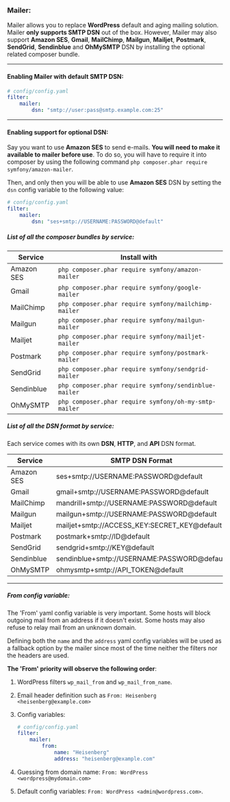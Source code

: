 ### Mailer:

Mailer allows you to replace **WordPress** default and aging mailing solution. Mailer **only supports SMTP DSN** out of the box. However, Mailer may also support **Amazon SES**, **Gmail**, **MailChimp**, **Mailgun**, **Mailjet**, **Postmark**, **SendGrid**, **Sendinblue** and **OhMySMTP** DSN by installing the optional related composer bundle.

---

#### Enabling Mailer with default SMTP DSN:

```yaml
# config/config.yaml
filter:
    mailer:
        dsn: "smtp://user:pass@smtp.example.com:25"
```

---

#### Enabling support for optional DSN:

Say you want to use **Amazon SES** to send e-mails. **You will need to make it available to mailer before use**. To do so, you will have to require it into composer by using the following command `php composer.phar require symfony/amazon-mailer`.

Then, and only then you will be able to use **Amazon SES** DSN by setting the `dsn` config variable to the following value:

```yaml
# config/config.yaml
filter:
    mailer:
        dsn: "ses+smtp://USERNAME:PASSWORD@default"
```

##### List of all the composer bundles by service:

| Service    | Install with                                            |
|------------|---------------------------------------------------------|
| Amazon SES | `php composer.phar require symfony/amazon-mailer`       |
| Gmail      | `php composer.phar require symfony/google-mailer`       |
| MailChimp  | `php composer.phar require symfony/mailchimp-mailer`    |
| Mailgun    | `php composer.phar require symfony/mailgun-mailer`      |
| Mailjet    | `php composer.phar require symfony/mailjet-mailer`      |
| Postmark   | `php composer.phar require symfony/postmark-mailer`     |
| SendGrid   | `php composer.phar require symfony/sendgrid-mailer`     |
| Sendinblue | `php composer.phar require symfony/sendinblue-mailer`   |
| OhMySMTP   | `php composer.phar require symfony/oh-my-smtp-mailer`   |

##### List of all the DSN format by service:

Each service comes with its own **DSN**, **HTTP**, and **API** DSN format.

| Service    | SMTP DSN Format                              | HTTP DSN Format                           | API DSN Format                              |
|------------|----------------------------------------------|-------------------------------------------|---------------------------------------------|
| Amazon SES | ses+smtp://USERNAME:PASSWORD@default         | ses+https://ACCESS_KEY:SECRET_KEY@default | ses+api://ACCESS_KEY:SECRET_KEY@default     |
| Gmail      | gmail+smtp://USERNAME:PASSWORD@default       | n/a                                       | n/a                                         |
| MailChimp  | mandrill+smtp://USERNAME:PASSWORD@default    | mandrill+https://KEY@default              | mandrill+api://KEY@default                  |
| Mailgun    | mailgun+smtp://USERNAME:PASSWORD@default     | mailgun+https://KEY:DOMAIN@default        | mailgun+api://KEY:DOMAIN@default            |
| Mailjet    | mailjet+smtp://ACCESS_KEY:SECRET_KEY@default | n/a                                       | mailjet+api://ACCESS_KEY:SECRET_KEY@default |
| Postmark   | postmark+smtp://ID@default                   | n/a                                       | postmark+api://KEY@default                  |
| SendGrid   | sendgrid+smtp://KEY@default                  | n/a                                       | sendgrid+api://KEY@default                  |
| Sendinblue | sendinblue+smtp://USERNAME:PASSWORD@default  | n/a                                       | sendinblue+api://KEY@default                |
| OhMySMTP   | ohmysmtp+smtp://API_TOKEN@default            | n/a                                       | ohmysmtp+api://API_TOKEN@default            |

---

##### From config variable:

The 'From' yaml config variable is very important. Some hosts will block outgoing mail from an address if it doesn't exist. Some hosts may also refuse to relay mail from an unknown domain.

Defining both the `name` and the `address` yaml config variables will be used as a fallback option by the mailer since most of the time neither the filters nor the headers are used.


**The 'From' priority will observe the following order**:

1. WordPress filters `wp_mail_from` and `wp_mail_from_name`.
2. Email header definition such as `From: Heisenberg <heisenberg@example.com>`
3. Config variables:

    ```yaml
   # config/config.yaml
    filter:
        mailer:
            from:
                name: "Heisenberg"
                address: "heisenberg@example.com"
    ```

4. Guessing from domain name: `From: WordPress <wordpress@mydomain.com>`
5. Default config variables: `From: WordPress <admin@wordpress.com>`.